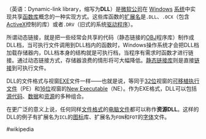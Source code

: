 （英语：Dynamic-link library，缩写为**DLL**）是[微软公司](https://zh.wikipedia.org/wiki/%E5%BE%AE%E8%BD%AF%E5%85%AC%E5%8F%B8 "微软公司")在 [Windows](https://zh.wikipedia.org/wiki/Microsoft_Windows "Microsoft Windows") [系统](https://zh.wikipedia.org/wiki/%E6%93%8D%E4%BD%9C%E7%B3%BB%E7%BB%9F "操作系统")中实现共享[函数库](https://zh.wikipedia.org/wiki/%E5%87%BD%E6%95%B0%E5%BA%93 "函数库")概念的一种实现方式。这些库函数的[扩展名](https://zh.wikipedia.org/wiki/%E6%89%A9%E5%B1%95%E5%90%8D "扩展名")是`.DLL`、`.OCX`（包含[ActiveX](https://zh.wikipedia.org/wiki/ActiveX "ActiveX")控制的库）或者`.DRV`（旧式的系统[驱动程序](https://zh.wikipedia.org/wiki/%E9%A9%B1%E5%8A%A8%E7%A8%8B%E5%BA%8F "驱动程序")）。

所谓动态链接，就是把一些经常会共享的代码（静态链接的[OBJ](https://zh.wikipedia.org/w/index.php?title=OBJ&action=edit&redlink=1)程序库）制作成DLL档，当可执行文件调用到DLL档内的函数时，Windows操作系统才会把DLL档加载存储器内，DLL档本身的结构就是可执行档，当程序有需求时函数才进行链接。通过动态链接方式，存储器浪费的情形将可大幅降低。[静态链接库](https://zh.wikipedia.org/wiki/%E9%9D%9C%E6%85%8B%E9%80%A3%E7%B5%90%E5%87%BD%E5%BC%8F%E5%BA%AB "静态链接库")则是直接[链接](https://zh.wikipedia.org/wiki/%E9%93%BE%E6%8E%A5%E5%99%A8 "链接器")到可执行文件。

DLL的文件格式与视窗[EXE](https://zh.wikipedia.org/wiki/EXE "EXE")文件一样——也就是说，等同于[32位](https://zh.wikipedia.org/wiki/32%E4%BD%8D "32位")视窗的[可移植执行文件](https://zh.wikipedia.org/wiki/Portable_Executable "Portable Executable")（PE）和[16位](https://zh.wikipedia.org/wiki/16%E4%BD%8D "16位")视窗的[New Executable](https://zh.wikipedia.org/w/index.php?title=New_Executable&action=edit&redlink=1)（NE）。作为EXE格式，DLL可以包括[源代码](https://zh.wikipedia.org/wiki/%E5%8E%9F%E5%A7%8B%E7%A2%BC "源代码")、[数据](https://zh.wikipedia.org/wiki/%E6%95%B0%E6%8D%AE_(%E8%AE%A1%E7%AE%97%E6%9C%BA) "数据 (计算机)")和[资源](https://zh.wikipedia.org/wiki/%E8%B5%84%E6%BA%90_(Windows) "资源 (Windows)")的多种组合。

在更广泛的意义上说，任何同样[文件格式](https://zh.wikipedia.org/wiki/%E6%AA%94%E6%A1%88%E6%A0%BC%E5%BC%8F "文件格式")的[电脑文件](https://zh.wikipedia.org/wiki/%E9%9B%BB%E8%85%A6%E6%AA%94%E6%A1%88 "电脑文件")都可以称作**资源DLL**。这样的DLL的例子有扩展名为`ICL`的[图标](https://zh.wikipedia.org/wiki/%E5%9B%BE%E6%A0%87 "图标")库、扩展名为`FON`和`FOT`的[字体](https://zh.wikipedia.org/wiki/%E5%AD%97%E5%9E%8B "字体")文件。



#wikipedia
